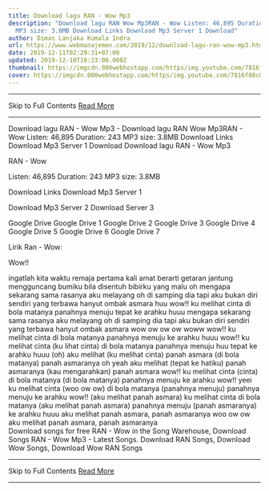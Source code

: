 ```yaml
---
title: Download lagu RAN - Wow Mp3
description: "Download lagu RAN Wow Mp3RAN - Wow Listen: 46,895 Duration: 243
  MP3 size: 3.8MB Download Links Download Mp3 Server 1 Download"
author: Dimas Lanjaka Kumala Indra
url: https://www.webmanajemen.com/2019/12/download-lagu-ran-wow-mp3.html
date: 2019-12-11T02:29:31+07:00
updated: 2019-12-10T18:23:00.000Z
thumbnail: https://imgcdn.000webhostapp.com/https/img.youtube.com/7816f08c0334c9ab75881db61bf2c931.jpeg
cover: https://imgcdn.000webhostapp.com/https/img.youtube.com/7816f08c0334c9ab75881db61bf2c931.jpeg
---
```


<hr/> Skip to Full Contents <a href="https://www.webmanajemen.com/2019/12/download-lagu-ran-wow-mp3.html" rel="follow" class="button" id="read-more">Read More</a> <hr/> Download lagu RAN - Wow Mp3 - Download lagu RAN Wow Mp3RAN - Wow Listen: 46,895 Duration: 243 MP3 size: 3.8MB Download Links Download Mp3 Server 1 Download Download lagu RAN - Wow Mp3

RAN - Wow

  Listen: 46,895 
  Duration: 243 
  MP3 size: 3.8MB 

  Download Links 
  Download Mp3 Server 1 

  Download Mp3 Server 2 
  Download Server 3 


  Google Drive   Google Drive 1 
  Google Drive 2 
  Google Drive 3 
  Google Drive 4 
  Google Drive 5 
  Google Drive 6 
  Google Drive 7 


                             
Lirik Ran - Wow:
                             
 
  
  
Wow!!
 
 ingatlah kita waktu remaja
 pertama kali amat berarti
 getaran jantung mengguncang bumiku
 bila disentuh bibirku yang malu
  oh mengapa sekarang sama rasanya
 aku melayang oh di samping dia
 tapi aku bukan diri sendiri
 yang terbawa hanyut ombak asmara
  huu wow!! ku melihat cinta di bola matanya
 panahnya menuju tepat ke arahku huuu
  mengapa sekarang sama rasanya
 aku melayang oh di samping dia
 tapi aku bukan diri sendiri
 yang terbawa hanyut ombak asmara wow ow ow ow woww
  wow!! ku melihat cinta di bola matanya
 panahnya menuju ke arahku huuu
 wow!! ku melihat cinta (ku lihat cinta) di bola matanya
 panahnya menuju huu tepat ke arahku huuu
  (oh) aku melihat (ku melihat cinta)
 panah asmara (di bola matanya) panah asmaranya oh yeah
 aku melihat (tepat ke hatiku)
 panah asmaranya (kau mengarahkan) panah asmara
  wow!! ku melihat cinta (cinta) di bola matanya (di bola matanya)
 panahnya menuju ke arahku
 wow!! yeei ku melihat cinta (woo ow ow) di bola matanya
 (panahnya menuju) panahnya menuju ke arahku
  wow!! (aku melihat panah asmara)
 ku melihat cinta di bola matanya (aku melihat panah asmara)
 panahnya menuju (panah asmaranya) ke arahku huuu
 aku melihat panah asmara, panah asmaranya woo ow ow
 aku melihat panah asmara, panah asmaranya                          
  Download songs for free RAN - Wow in the Song Warehouse, Download Songs RAN - Wow Mp3 - Latest Songs.  Download RAN Songs, Download Wow Songs, Download Wow RAN Songs <hr/> Skip to Full Contents <a href="https://www.webmanajemen.com/2019/12/download-lagu-ran-wow-mp3.html" rel="follow" class="button" id="read-more">Read More</a> <hr/>